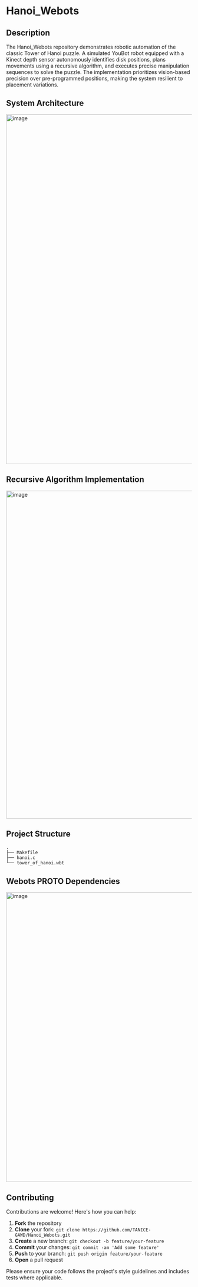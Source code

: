 # Hanoi_Webots

##  Description

The Hanoi_Webots repository demonstrates robotic automation of the classic Tower of Hanoi puzzle. A simulated YouBot robot equipped with a Kinect depth sensor autonomously identifies disk positions, plans movements using a recursive algorithm, and executes precise manipulation sequences to solve the puzzle. The implementation prioritizes vision-based precision over pre-programmed positions, making the system resilient to placement variations.

## System Architecture
<img width="1044" height="945" alt="image" src="https://github.com/user-attachments/assets/63a86af1-914d-4a6f-9a42-49be442c18aa" />

## Recursive Algorithm Implementation

<img width="622" height="886" alt="image" src="https://github.com/user-attachments/assets/5ad87126-d88c-488a-91f7-3f213a32c1bf" />

##  Project Structure

```
.
├── Makefile
├── hanoi.c
└── tower_of_hanoi.wbt
```


## Webots PROTO Dependencies

<img width="756" height="783" alt="image" src="https://github.com/user-attachments/assets/1415fddc-3716-4ed7-971b-3ae5fd5614b0" />


##  Contributing

Contributions are welcome! Here's how you can help:

1. **Fork** the repository
2. **Clone** your fork: `git clone https://github.com/TANICE-GAWD/Hanoi_Webots.git`
3. **Create** a new branch: `git checkout -b feature/your-feature`
4. **Commit** your changes: `git commit -am 'Add some feature'`
5. **Push** to your branch: `git push origin feature/your-feature`
6. **Open** a pull request

Please ensure your code follows the project's style guidelines and includes tests where applicable.
